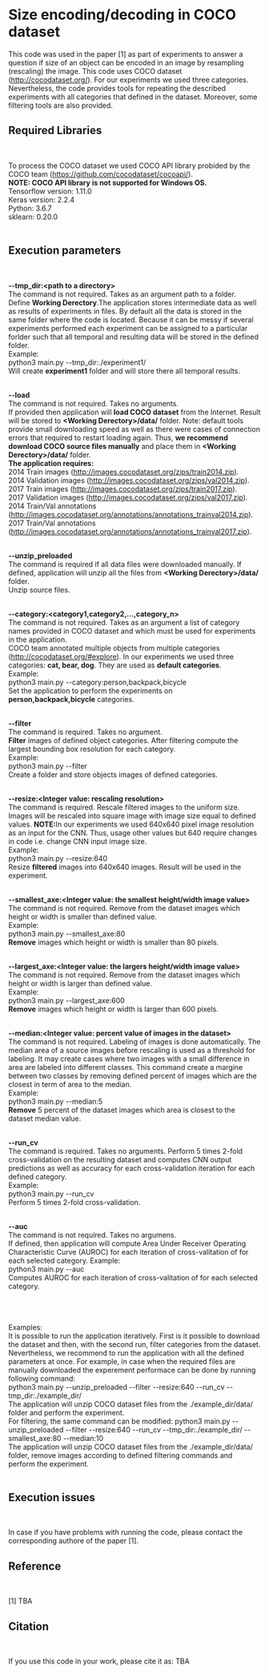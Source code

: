 # Size encoding/decoding in COCO dataset


This code was used in the paper [1] as part of experiments to answer a question if size of an object can be encoded in an image by resampling (rescaling) the image. This code uses COCO dataset (http://cocodataset.org/). For our experiments we used three categories. Nevertheless, the code provides tools for repeating the described experiments with all categories that defined in the dataset. Moreover, some filtering tools are also provided.<br>



<H2>Required Libraries</H2><br>


To process the COCO dataset we used COCO API library probided by the COCO team (https://github.com/cocodataset/cocoapi/).<br>
<b>NOTE: COCO API library is not supported for Windows OS.</b><br>
Tensorflow version: 1.11.0<br>
Keras version: 2.2.4<br>
Python: 3.6.7<br>
sklearn: 0.20.0<br><br>

<H2>Execution parameters</H2><br>

<b>--tmp_dir:&lt;path to a directory&gt;</b><br>
The command is not required. Takes as an argument path to a folder.<br>
Define <b>Working Derectory</b>.The application stores intermediate data as well as results of experiments in files. By default all the data is stored in the same folder where the code is located. Because it can be messy if several experiments performed each experiment can be assigned to a particular forlder such that all temporal and resulting data will be stored in the defined folder.<br>
Example:<br>
python3 main.py --tmp_dir:./experiment1/<br>
Will create <b>experiment1</b> folder and will store there all temporal results.
<br><br>

<b>--load</b><br>
The command is not required. Takes no arguments.<br>
If provided then application will <b>load COCO dataset</b> from the Internet. Result will be stored to <b>&lt;Working Derectory&gt;/data/</b> folder. Note: default tools provide small downloading speed as well as there were cases of connection errors that required to restart loading again. Thus, <b>we recommend download COCO source files manually</b> and place them in <b>&lt;Working Derectory&gt;/data/</b> folder.<br><b>The application requires:</b><br>
2014 Train images (http://images.cocodataset.org/zips/train2014.zip).<br>
2014 Validation images (http://images.cocodataset.org/zips/val2014.zip).<br>
2017 Train images (http://images.cocodataset.org/zips/train2017.zip).<br>
2017 Validation images (http://images.cocodataset.org/zips/val2017.zip).<br>
2014 Train/Val annotations (http://images.cocodataset.org/annotations/annotations_trainval2014.zip).<br>
2017 Train/Val annotations (http://images.cocodataset.org/annotations/annotations_trainval2017.zip).<br><br>

<b>--unzip_preloaded</b><br>
The command is required if all data files were downloaded manually. If defined, application will unzip all the files from <b>&lt;Working Derectory&gt;/data/</b> folder.<br>
Unzip source files.<br><br>

<b>--category:&lt;category1,category2,...,category_n&gt;</b><br>
The command is not required. Takes as an argument a list of category names provided in COCO dataset and which must be used for experiments in the application.<br>
COCO team annotated multiple objects from multiple categories (http://cocodataset.org/#explore). In our experiments we used three categories: <b>cat, bear, dog</b>. They are used as <b>default categories</b>.<br>
Example:<br>
python3 main.py --category:person,backpack,bicycle<br>
Set the application to perform the experiments on <b>person,backpack,bicycle</b> categories.
<br><br>

<b>--filter</b><br>
The command is required. Takes no argument.<br>
<b>Filter</b> images of defined object categories. After filtering compute the largest bounding box resolution for each category.<br>
Example:<br>
python3 main.py --filter<br>
Create a folder and store objects images of defined categories.
<br><br>

<b>--resize:&lt;Integer value: rescaling resolution&gt;</b><br>
The command is required. Rescale filtered images to the uniform size. Images will be rescaled into square image with image size equal to defined values. <b>NOTE:</b>In our experiments we used 640x640 pixel image resolution as an input for the CNN. Thus, usage other values but 640 require changes in code i.e. change CNN input image size.<br>
Example:<br>
python3 main.py --resize:640<br>
Resize <b>filtered</b> images into 640x640 images. Result will be used in the experiment.<br><br>

<b>--smallest_axe:&lt;Integer value: the smallest height/width image value&gt;</b><br>
The command is not required. Remove from the dataset images which height or width is smaller than defined value.<br>
Example:<br>
python3 main.py --smallest_axe:80<br>
<b>Remove</b> images which height or width is smaller than 80 pixels.<br><br>

<b>--largest_axe:&lt;Integer value: the largers height/width image value&gt;</b><br>
The command is not required. Remove from the dataset images which height or width is larger than defined value.<br>
Example:<br>
python3 main.py --largest_axe:600<br>
<b>Remove</b> images which height or width is larger than 600 pixels.<br><br>

<b>--median:&lt;Integer value: percent value of images in the dataset&gt;</b><br>
The command is not required. Labeling of images is done automatically. The median area of a source images before rescaling is used as a threshold for labeling. It may create cases where two images with a small difference in area are labeled into different classes. This command create a margine between two classes by removing defined percent of images which are the closest in term of area to the median.<br>
Example:<br>
python3 main.py --median:5<br>
<b>Remove</b> 5 percent of the dataset images which area is closest to the dataset median value.<br><br>

<b>--run_cv</b><br>
The command is required. Takes no arguments. Perform 5 times 2-fold cross-validation on the resulting dataset and computes CNN output predictions as well as accuracy for each cross-validation iteration for each defined category.<br>
Example:<br>
python3 main.py --run_cv<br>
Perform 5 times 2-fold cross-validation.<br><br>


<b>--auc</b><br>
The command is not required. Takes no argumens.<br>
If defined, then application will compute Area Under Receiver Operating Characteristic Curve (AUROC) for each iteration of cross-valitation of for each selected category.
Example:<br>
python3 main.py --auc<br>
Computes AUROC for each iteration of cross-valitation of for each selected category.
<br><br><br><br>


Examples:<br>
It is possible to run the application iteratively. First is it possible to download the dataset and then, with the second run, filter categories from the dataset. Nevertheless, we recommend to run the application with all the defined parameters at once. For example, in case when the required files are manually downloaded the experement performace can be done by running following command:<br>
python3 main.py --unzip_preloaded --filter --resize:640 --run_cv --tmp_dir:./example_dir/<br>
The application will unzip COCO dataset files from the ./example_dir/data/ folder and perform the experiment.<br>
For filtering, the same command can be modified:
python3 main.py --unzip_preloaded --filter --resize:640 --run_cv --tmp_dir:./example_dir/ --smallest_axe:80 --median:10<br>
The application will unzip COCO dataset files from the ./example_dir/data/ folder, remove images according to defined filtering commands and perform the experiment.
<br><br>

<H2>Execution issues</H2><br>

In case if you have problems with running the code, please contact the corresponding authore of the paper [1].


<H2>Reference</H2><br>

[1] TBA


<H2>Citation</H2><br>

If you use this code in your work, please cite it as:
TBA


